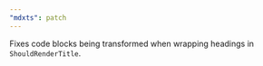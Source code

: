 ```yaml
---
"mdxts": patch
---
```


Fixes code blocks being transformed when wrapping headings in `ShouldRenderTitle`.
